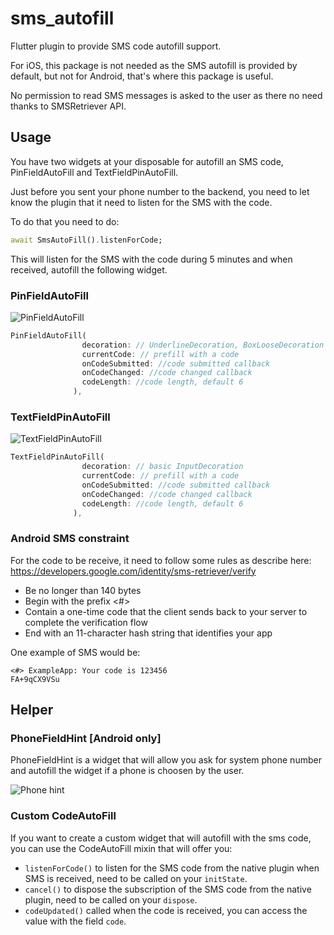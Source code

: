 # sms_autofill

Flutter plugin to provide SMS code autofill support. 

For iOS, this package is not needed as the SMS autofill is provided by default, but not for Android, that's where this package is useful.

No permission to read SMS messages is asked to the user as there no need thanks to SMSRetriever API. 

## Usage
You have two widgets at your disposable for autofill an SMS code, PinFieldAutoFill and TextFieldPinAutoFill.

Just before you sent your phone number to the backend, you need to let know the plugin that it need to listen for the SMS with the code.

To do that you need to do:

```dart
await SmsAutoFill().listenForCode;
```
This will listen for the SMS with the code during 5 minutes and when received, autofill the following widget.

### PinFieldAutoFill
![PinFieldAutoFill](https://github.com/jaumard/sms_autofill/blob/master/docs/pin.png?raw=true)
```dart
PinFieldAutoFill(
                decoration: // UnderlineDecoration, BoxLooseDecoration or BoxTightDecoration see https://github.com/TinoGuo/pin_input_text_field for more info,
                currentCode: // prefill with a code
                onCodeSubmitted: //code submitted callback
                onCodeChanged: //code changed callback
                codeLength: //code length, default 6
              ),
```


### TextFieldPinAutoFill
![TextFieldPinAutoFill](https://github.com/jaumard/sms_autofill/blob/master/docs/pinsimple.png?raw=true)
```dart
TextFieldPinAutoFill(
                decoration: // basic InputDecoration
                currentCode: // prefill with a code
                onCodeSubmitted: //code submitted callback
                onCodeChanged: //code changed callback
                codeLength: //code length, default 6
              ),
```

### Android SMS constraint
For the code to be receive, it need to follow some rules as describe here: https://developers.google.com/identity/sms-retriever/verify
- Be no longer than 140 bytes
- Begin with the prefix <#>
- Contain a one-time code that the client sends back to your server to complete the verification flow
- End with an 11-character hash string that identifies your app

One example of SMS would be: 
```
<#> ExampleApp: Your code is 123456
FA+9qCX9VSu
``` 

## Helper

### PhoneFieldHint [Android only]
PhoneFieldHint is a widget that will allow you ask for system phone number and autofill the widget if a phone is choosen by the user.

![Phone hint](https://github.com/jaumard/sms_autofill/blob/master/docs/phone.png?raw=true)

### Custom CodeAutoFill 
If you want to create a custom widget that will autofill with the sms code, you can use the CodeAutoFill mixin that will offer you:

- `listenForCode()` to listen for the SMS code from the native plugin when SMS is received, need to be called on your `initState`.
- `cancel()` to dispose the subscription of the SMS code from the native plugin, need to be called on your `dispose`.
- `codeUpdated()` called when the code is received, you can access the value with the field `code`.


